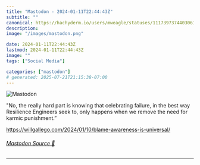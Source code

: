 ```yaml
---
title: "Mastodon - 2024-01-11T22:44:43Z"
subtitle: ""
canonical: https://hachyderm.io/users/mweagle/statuses/111739737440306178
description:
image: "/images/mastodon.png"

date: 2024-01-11T22:44:43Z
lastmod: 2024-01-11T22:44:43Z
image: ""
tags: ["Social Media"]

categories: ["mastodon"]
# generated: 2025-07-21T21:15:38-07:00
---
```

![Mastodon](/images/mastodon.png)

<p>&quot;No, the really hard part is knowing that celebrating failure, in the best way Resilience Engineers seek to, only happens when we remove the need for karmic punishment.”</p><p><a href="https://willgallego.com/2024/01/10/blame-awareness-is-universal/" target="_blank" rel="nofollow noopener noreferrer" translate="no"><span class="invisible">https://</span><span class="ellipsis">willgallego.com/2024/01/10/bla</span><span class="invisible">me-awareness-is-universal/</span></a></p>


###### [Mastodon Source 🐘](https://hachyderm.io/@mweagle/111739737440306178)

___
